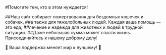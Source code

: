 #Помогите тем, кто в этом нуждается!

##Наш сайт собирает пожертвования для бездомных кошечек и собачек,
##а также для тяжелобольных людей. Каждая ваша помощь — это еда, 
##лечение и надежда для животных и людей в трудной ситуации.
##Даже небольшая сумма может спасти жизнь. Присоединяйтесь к нашему доброму делу!

💖 Ваша поддержка меняет мир к лучшему! 🐾

